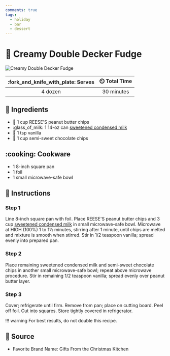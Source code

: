 ```yaml
---
comments: true
tags:
  - holiday
  - bar
  - dessert
---
```

# :chocolate_bar: Creamy Double Decker Fudge

![Creamy Double Decker Fudge](../assets/images/creamy-double-decker-fudge.jpg)

| :fork_and_knife_with_plate: Serves | :timer_clock: Total Time |
|:----------------------------------:|:-----------------------: |
| 4 dozen | 30 minutes |

## :salt: Ingredients

- :chocolate_bar: 1 cup REESE'S peanut butter chips
- :glass_of_milk: 1 14-oz can [sweetened condensed milk][1]
- :icecream: 1 tsp vanilla
- :chocolate_bar: 1 cup semi-sweet chocolate chips

## :cooking: Cookware

- 1 8-inch square pan
- 1 foil
- 1 small microwave-safe bowl

## :pencil: Instructions

### Step 1

Line 8-inch square pan with foil. Place REESE'S peanut butter chips and 3 cup [sweetened condensed milk][1] in small
microwave-safe bowl. Microwave at HIGH (100%) 1 to 1½ minutes, stirring after 1 minute, until chips are melted and
mixture is smooth when stirred. Stir in 1/2 teaspoon vanilla; spread evenly into prepared pan.

### Step 2

Place remaining sweetened condensed milk and semi-sweet chocolate chips in another small microwave-safe bowl; repeat
above microwave procedure. Stir in remaining 1/2 teaspoon vanilla; spread evenly over peanut butter layer.

### Step 3

Cover; refrigerate until firm. Remove from pan; place on cutting board. Peel off foil. Cut into squares. Store tightly
covered in refrigerator.

!!! warning
    For best results, do not double this recipe.

## :link: Source

- Favorite Brand Name: Gifts From the Christmas Kitchen

[1]: <../ingredients/sweetened-condensed-milk.md>
